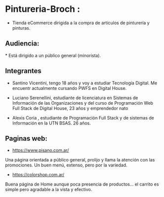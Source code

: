 # Pintureria-Broch :


* Tienda eCommerce dirigida a la compra de articulos de pinturería y pinturas.

<h2> Audiencia: </h2>
* Está dirigido a un público general (minorista).

<h2> Integrantes </h2>

* Santino Vicentini, tengo 18 años y voy a estudiar Tecnología Digital.  Me encuentr actualmente cursando  PWFS en Digital House.   

* Luciano Serenellini, estudiante de licenciatura en Sistemas de Información de las Organizaciones y del curso de Programación Web Full Stack de Digital House, 23 años y emprendedor nato 

* Alexis Coria , estudiante de Programación Full Stack y de sistemas de Información en la UTN BSAS. 26 años.

<h2> Paginas web: </h2>

* https://www.pisano.com.ar/

Una página orientada a público general, prolijo y llama la atención con las promociones. Un buen menú, extenso, pero por la variedad.

* https://colorshop.com.ar/

Buena página de Home aunque poca presencia de productos... el carrito es simple pero agradable a la vista y efectivo.
